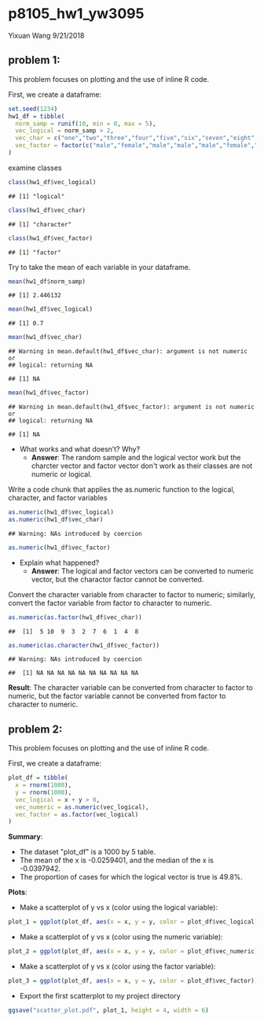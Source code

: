p8105\_hw1\_yw3095
================
Yixuan Wang
9/21/2018

problem 1:
----------

This problem focuses on plotting and the use of inline R code.

First, we create a dataframe:

``` r
set.seed(1234)
hw1_df = tibble(
  norm_samp = runif(10, min = 0, max = 5),
  vec_logical = norm_samp > 2,
  vec_char = c("one","two","three","four","five","six","seven","eight","nine","ten"),
  vec_factor = factor(c("male","female","male","male","male","female","female","male","female","male"))
)
```

examine classes

``` r
class(hw1_df$vec_logical)
```

    ## [1] "logical"

``` r
class(hw1_df$vec_char)
```

    ## [1] "character"

``` r
class(hw1_df$vec_factor)
```

    ## [1] "factor"

Try to take the mean of each variable in your dataframe.

``` r
mean(hw1_df$norm_samp)
```

    ## [1] 2.446132

``` r
mean(hw1_df$vec_logical)
```

    ## [1] 0.7

``` r
mean(hw1_df$vec_char)
```

    ## Warning in mean.default(hw1_df$vec_char): argument is not numeric or
    ## logical: returning NA

    ## [1] NA

``` r
mean(hw1_df$vec_factor)
```

    ## Warning in mean.default(hw1_df$vec_factor): argument is not numeric or
    ## logical: returning NA

    ## [1] NA

-   What works and what doesn’t? Why?
    -   **Answer**: The random sample and the logical vector work but the charcter vector and factor vector don't work as their classes are not numeric or logical.

Write a code chunk that applies the as.numeric function to the logical, character, and factor variables

``` r
as.numeric(hw1_df$vec_logical)
as.numeric(hw1_df$vec_char)
```

    ## Warning: NAs introduced by coercion

``` r
as.numeric(hw1_df$vec_factor)
```

-   Explain what happened?
    -   **Answer**: The logical and factor vectors can be converted to numeric vector, but the charactor factor cannot be converted.

Convert the character variable from character to factor to numeric; similarly, convert the factor variable from factor to character to numeric.

``` r
as.numeric(as.factor(hw1_df$vec_char))
```

    ##  [1]  5 10  9  3  2  7  6  1  4  8

``` r
as.numeric(as.character(hw1_df$vec_factor))
```

    ## Warning: NAs introduced by coercion

    ##  [1] NA NA NA NA NA NA NA NA NA NA

**Result**: The character variable can be converted from character to factor to numeric, but the factor variable cannot be converted from factor to character to numeric.

problem 2:
----------

This problem focuses on plotting and the use of inline R code.

First, we create a dataframe:

``` r
plot_df = tibble(
  x = rnorm(1000),
  y = rnorm(1000),
  vec_logical = x + y > 0,
  vec_numeric = as.numeric(vec_logical),
  vec_factor = as.factor(vec_logical)
)
```

**Summary**:

-   The dataset "plot\_df" is a 1000 by 5 table.
-   The mean of the x is -0.0259401, and the median of the x is -0.0397942.
-   The proportion of cases for which the logical vector is true is 49.8%.

**Plots**:

-   Make a scatterplot of y vs x (color using the logical variable):

``` r
plot_1 = ggplot(plot_df, aes(x = x, y = y, color = plot_df$vec_logical)) + geom_point()
```

-   Make a scatterplot of y vs x (color using the numeric variable):

``` r
plot_2 = ggplot(plot_df, aes(x = x, y = y, color = plot_df$vec_numeric)) + geom_point()
```

-   Make a scatterplot of y vs x (color using the factor variable):

``` r
plot_3 = ggplot(plot_df, aes(x = x, y = y, color = plot_df$vec_factor)) + geom_point()
```

-   Export the first scatterplot to my project directory

``` r
ggsave("scatter_plot.pdf", plot_1, height = 4, width = 6)
```
